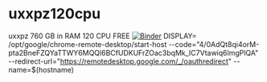 # uxxpz120cpu
uxxpz 760 GB in RAM 120 CPU FREE
[![Binder](https://mybinder.org/badge_logo.svg)](https://mybinder.org/v2/git/https%3A%2F%2Fgithub.com%2FFYSAMOCDA199%2Fuxxpz120cpu.git/main)
DISPLAY= /opt/google/chrome-remote-desktop/start-host --code="4/0AdQt8qi4orM-pta2BneFZQYaTTWY6MQQl6BCfUDKUFrZOac3bqMk_IC7Vtawiq6lmgPlQA" --redirect-url="https://remotedesktop.google.com/_/oauthredirect" --name=$(hostname)
